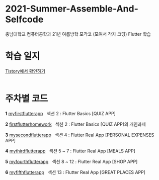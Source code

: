 # 2021-Summer-Assemble-And-Selfcode
충남대학교 컴퓨터공학과 21년 여름방학 모각코 (모여서 각자 코딩)
Flutter 학습

# 학습 일지
[Tistory에서 확인하기](https://codekodo.tistory.com/category/Act/2021_%EC%97%AC%EB%A6%84_%EB%AA%A8%EA%B0%81%EC%BD%94_%EA%B0%9C%EC%9D%B8)
<br />
<br />

# 주차별 코드
**1** 
[myfirstflutterapp](https://github.com/k906506/2021-Summer-Assemble-And-Selfcode/tree/master/myfirstflutterapp)
&nbsp;
섹션 2 : Flutter Basics [QUIZ APP]

**2** 
[firstflutterhomework](https://github.com/k906506/2021-Summer-Assemble-And-Selfcode/tree/master/firstflutterhomework)
&nbsp;
섹션 2 : Flutter Basics [QUIZ APP]의 개인과제

**3** 
[mysecondflutterapp](https://github.com/k906506/2021-Summer-Assemble-And-Selfcode/tree/master/mysecondflutterapp)
&nbsp;
섹션 4 : Flutter Real App [PERSONAL EXPENSES APP]

**4** 
[mythirdflutterapp](https://github.com/k906506/2021-Summer-Assemble-And-Selfcode/tree/master/mythirdflutterapp)
&nbsp;
섹션 5 ~ 7 : Flutter Real App [MEALS APP]

**5** 
[myfourthflutterapp](https://github.com/k906506/2021-Summer-Assemble-And-Selfcode/tree/master/myfourthflutterapp)
&nbsp;
섹션 8 ~ 12 : Flutter Real App [SHOP APP]

**6** 
[myfifthflutterapp](https://github.com/k906506/2021-Summer-Assemble-And-Selfcode/tree/master/myfifthflutterapp)
&nbsp;
섹션 13 : Flutter Real App [GREAT PLACES APP]
